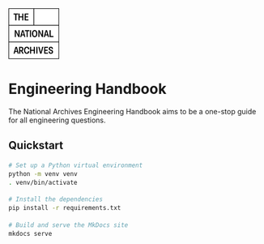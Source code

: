 <img src="./docs/assets/tna-square-logo.svg" alt="The National Archives logo" title="The National Archives" width="100" />

# Engineering Handbook

The National Archives Engineering Handbook aims to be a one-stop guide for all engineering questions.

## Quickstart

```sh
# Set up a Python virtual environment
python -m venv venv
. venv/bin/activate

# Install the dependencies
pip install -r requirements.txt

# Build and serve the MkDocs site
mkdocs serve
```
